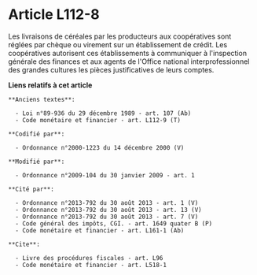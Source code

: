 # Article L112-8

Les livraisons de céréales par les producteurs aux coopératives sont réglées par chèque ou virement sur un établissement de
crédit. Les coopératives autorisent ces établissements à communiquer à l'inspection générale des finances et aux agents de
l'Office national interprofessionnel des grandes cultures les pièces justificatives de leurs comptes.

**Liens relatifs à cet article**

	**Anciens textes**:

	  - Loi n°89-936 du 29 décembre 1989 - art. 107 (Ab)
	  - Code monétaire et financier - art. L112-9 (T)

	**Codifié par**:

	  - Ordonnance n°2000-1223 du 14 décembre 2000 (V)

	**Modifié par**:

	  - Ordonnance n°2009-104 du 30 janvier 2009 - art. 1

	**Cité par**:

	  - Ordonnance n°2013-792 du 30 août 2013 - art. 1 (V)
	  - Ordonnance n°2013-792 du 30 août 2013 - art. 13 (V)
	  - Ordonnance n°2013-792 du 30 août 2013 - art. 7 (V)
	  - Code général des impôts, CGI. - art. 1649 quater B (P)
	  - Code monétaire et financier - art. L161-1 (Ab)

	**Cite**:

	  - Livre des procédures fiscales - art. L96
	  - Code monétaire et financier - art. L518-1
